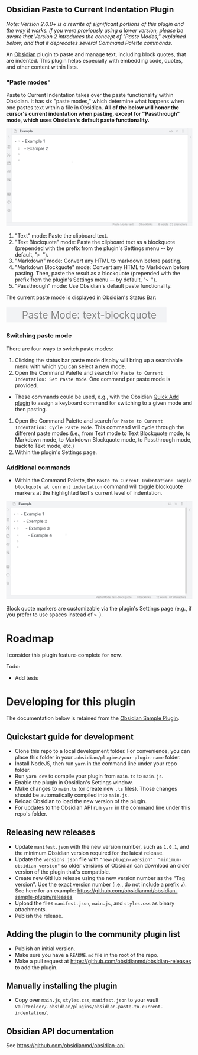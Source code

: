 ## Obsidian Paste to Current Indentation Plugin

_Note: Version 2.0.0+ is a rewrite of significant portions of this plugin and the way it works. If you were previously using a lower version, please be aware that Version 2 introduces the concept of "Paste Modes," explained below; and that it deprecates several Command Palette commands._

An [Obsidian](https://obsidian.md/) plugin to paste and manage text, including block quotes, that are indented. This plugin helps especially with embedding code, quotes, and other content within lists.

### "Paste modes"

Paste to Current Indentation takes over the paste functionality within Obsidian. It has six "paste modes," which determine what happens when one pastes text within a file in Obsidian. **All of the below will honor the cursor's current indentation when pasting, except for "Passthrough" mode, which uses Obsidian's default paste functionality.**

![Demonstration of paste modes](img/all-paste-modes.gif)

1. "Text" mode: Paste the clipboard text.
1. "Text Blockquote" mode: Paste the clipboard text as a blockquote (prepended with the prefix from the plugin's Settings menu -- by default, "`> `").
1. "Markdown" mode: Convert any HTML to markdown before pasting.
1. "Markdown Blockquote" mode: Convert any HTML to Markdown before pasting. Then, paste the result as a blockquote (prepended with the prefix from the plugin's Settings menu -- by default, "`> `").
1. "Passthrough" mode: Use Obsidian's default paste functionality.


The current paste mode is displayed in Obsidian's Status Bar:

![Status bar showing current paste mode](img/status-bar.png)

### Switching paste mode

There are four ways to switch paste modes:

1. Clicking the status bar paste mode display will bring up a searchable menu with which you can select a new mode.
1. Open the Command Palette and search for `Paste to Current Indentation: Set Paste Mode`. One command per paste mode is provided.
  - These commands could be used, e.g., with the Obsidian [Quick Add plugin](https://github.com/chhoumann/quickadd/blob/master/docs/Choices/MacroChoice.md) to assign a keyboard command for switching to a given mode and then pasting.
1. Open the Command Palette and search for `Paste to Current Indentation: Cycle Paste Mode`. This command will cycle through the different paste modes (i.e., from Text mode to Text Blockquote mode, to Markdown mode, to Markdown Blockquote mode, to Passthrough mode, back to Text mode, etc.)
1. Within the plugin's Settings page.

### Additional commands

- Within the Command Palette, the `Paste to Current Indentation: Toggle blockquote at current indentation` command will toggle blockquote markers at the highlighted text's current level of indentation. 

![Toggle blockquote command](img/toggle-blockquote.gif)

Block quote markers are customizable via the plugin's Settings page (e.g., if you prefer to use spaces instead of `> `).

# Roadmap

I consider this plugin feature-complete for now.

Todo: 

- Add tests

# Developing for this plugin

The documentation below is retained from the [Obsidian Sample Plugin](https://github.com/obsidianmd/obsidian-sample-plugin).

## Quickstart guide for development

- Clone this repo to a local development folder. For convenience, you can place this folder in your `.obsidian/plugins/your-plugin-name` folder.
- Install NodeJS, then run `yarn` in the command line under your repo folder.
- Run `yarn dev` to compile your plugin from `main.ts` to `main.js`.
- Enable the plugin in Obsidian's Settings window.
- Make changes to `main.ts` (or create new `.ts` files). Those changes should be automatically compiled into `main.js`.
- Reload Obsidian to load the new version of the plugin.
- For updates to the Obsidian API run `yarn` in the command line under this repo's folder.

## Releasing new releases

- Update `manifest.json` with the new version number, such as `1.0.1`, and the minimum Obsidian version required for the latest release.
- Update the `versions.json` file with `"new-plugin-version": "minimum-obsidian-version"` so older versions of Obsidian can download an older version of the plugin that's compatible.
- Create new GitHub release using the new version number as the "Tag version". Use the exact version number (i.e., do not include a prefix `v`). See here for an example: https://github.com/obsidianmd/obsidian-sample-plugin/releases
- Upload the files `manifest.json`, `main.js`, and `styles.css` as binary attachments.
- Publish the release.

## Adding the plugin to the community plugin list

- Publish an initial version.
- Make sure you have a `README.md` file in the root of the repo.
- Make a pull request at https://github.com/obsidianmd/obsidian-releases to add the plugin.

## Manually installing the plugin

- Copy over `main.js`, `styles.css`, `manifest.json` to your vault `VaultFolder/.obsidian/plugins/obsidian-paste-to-current-indentation/`.

## Obsidian API documentation

See https://github.com/obsidianmd/obsidian-api

